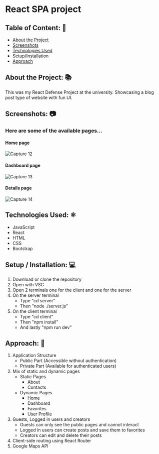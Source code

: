 # React SPA project

## Table of Content: 📑
* [About the Project](#about-the-project-)
* [Screenshots](#screenshots-)
* [Technologies Used](#technologies-used-%EF%B8%8F)
* [Setup/Installation](#setup--installation-)
* [Approach](#approach-)

## About the Project: 📚
This was my React Defense Project at the university. Showcasing a blog post type of website with fun UI.

## Screenshots: 📷
### Here are some of the available pages...
#### Home page

![Capture 12](https://github.com/TabhitaBlackmore/React-SPA-Project/assets/135979731/28b42b79-923b-45ac-9d0c-72fa6580622f)
#### Dashboard page

![Capture 13](https://github.com/TabhitaBlackmore/React-SPA-Project/assets/135979731/2d8f96e7-793d-400b-b343-86b1d25f8630)
#### Details page

![Capture 14](https://github.com/TabhitaBlackmore/React-SPA-Project/assets/135979731/55bcd6b7-8f85-4316-90d6-f4b95a921d31)

## Technologies Used: ⚛️
* JavaScript
* React
* HTML
* CSS
* Bootstrap

## Setup / Installation: 💻
1. Download or clone the repository
2. Open with VSC 
3. Open 2 terminals one for the client and one for the server
4. On the server terminal
    * Type "cd server"
    * Then "node ./server.js"
5. On the client terminal
    * Type "cd client"
    * Then "npm install"
    * And lastly "npm run dev"

## Approach: 🚶
1. Application Structure
   * Public Part (Accessible without authentication)
   * Private Part (Available for authenticated users)
2. Mix of static and dynamic pages
   * Static Pages
      * About
      * Contacts
   * Dynamic Pages
      * Home
      * Dashboard
      * Favorites
      * User Profile
4. Guests, Logged in users and creators
   * Guests can only see the public pages and cannot interact
   * Logged in users can create posts and save them to favorites
   * Creators can edit and delete their posts
5. Client-side routing using React Router
6. Google Maps API
    

